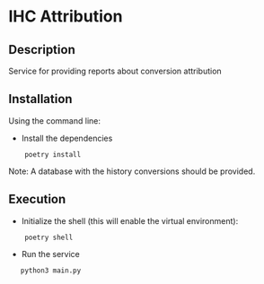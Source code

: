 # IHC Attribution

## Description

Service for providing reports about conversion attribution

## Installation

Using the command line:

- Install the dependencies

```
    poetry install
```

Note: A database with the history conversions should be provided.

## Execution

- Initialize the shell (this will enable the virtual environment):

```
    poetry shell 
```

- Run the service

```
   python3 main.py
```

